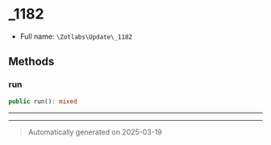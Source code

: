 
# _1182





* Full name: `\Zotlabs\Update\_1182`




## Methods


### run



```php
public run(): mixed
```












***


***
> Automatically generated on 2025-03-19
